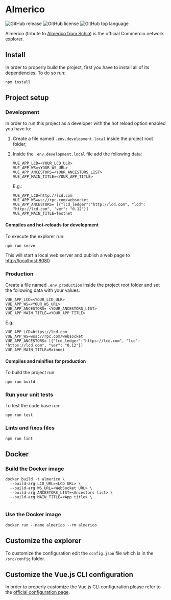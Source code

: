 # Almerico

![GitHub release](https://img.shields.io/github/release/commercionetwork/almerico?color=green)
![GitHub license](https://img.shields.io/github/license/commercionetwork/almerico?color=blue)
![GitHub top language](https://img.shields.io/github/languages/top/commercionetwork/almerico?color=yellow)

Almerico (tribute to [Almerico from Schio](https://it.wikipedia.org/wiki/Almerico_da_Schio)) is the official Commercio.network explorer.

## Install

In order to properly build the project, first you have to install all of its dependencies. To do so run:

```shell
npm install
```

## Project setup

### Development

In order to run this project as a developer with the hot reload option enabled you have to:

1. Create a file named `.env.development.local` inside the project root folder;
2. Inside the `.env.development.local` file add the following data:

    ```env
    VUE_APP_LCD=<YOUR_LCD_ULR>
    VUE_APP_WS=<YOUR_WS_URL>
    VUE_APP_ANCESTORS=<YOUR_ANCESTORS_LIST>
    VUE_APP_MAIN_TITLE=<YOUR_APP_TITLE>
    ```

    E.g.:

    ```env
    VUE_APP_LCD=http://lcd.com
    VUE_APP_WS=ws://rpc.com/websocket
    VUE_APP_ANCESTORS= [{"lcd_ledger":"http://lcd.com", "lcd": "http://lcd.com", "ver": "0.12"}]
    VUE_APP_MAIN_TITLE=Testnet
    ```

#### Compiles and hot-reloads for development

To execute the explorer run:

```shell
npm run serve
```

This will start a local web server and publish a web page to <http://localhost:8080>

### Production

Create a file named `.env.production` inside the project root folder and set the following data with your values:

```env
VUE_APP_LCD=<YOUR_LCD_ULR>
VUE_APP_WS=<YOUR_WS_URL>
VUE_APP_ANCESTORS= <YOUR_ANCESTORS_LIST>
VUE_APP_MAIN_TITLE=<YOUR_APP_TITLE>
```
  
E.g.:

```env
VUE_APP_LCD=https://lcd.com
VUE_APP_WS=wss://rpc.com/websocket
VUE_APP_ANCESTORS= [{"lcd_ledger":"https://lcd.com", "lcd": "https://lcd.com", "ver": "0.12"}]
VUE_APP_MAIN_TITLE=Mainnet
```

#### Compiles and minifies for production

To build the project run:

```shell
npm run build
```

### Run your unit tests

To test the code base run:

```shell
npm run test
```

### Lints and fixes files

```shell
npm run lint
```

## Docker

### Build the Docker image

```shell
docker build -t almerico \
  --build-arg LCD_URL=<LCD URL> \
  --build-arg WS_URL=<WebSocket URL> \
  --build-arg ANCESTORS_LIST=<Ancestors list> \
  --build-arg MAIN_TITLE=<App title> \
  .
```

### Use the Docker image

```shell
docker run --name almerico --rm almerico
```

## Customize the explorer

To customize the configuration edit the `config.json` file which is in the `/src/config` folder.

## Customize the Vue.js CLI configuration

In order to properly customize the Vue.js CLI configuration please refer to the [official configuration page](https://cli.vuejs.org/config/).
